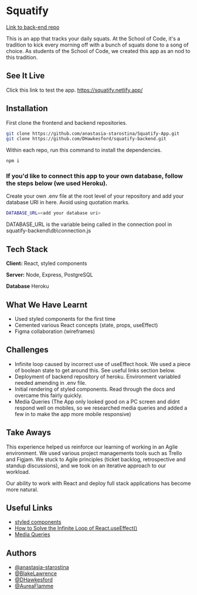 # Squatify

[Link to back-end repo](https://github.com/DHawkesford/Squatify-backend)

This is an app that tracks your daily squats.
At the School of Code, it's a tradition to kick every morning off with a bunch of squats done to a song of choice.
As students of the School of Code, we created this app as an nod to this tradition.

## See It Live

Click this link to test the app. https://squatify.netlify.app/

## Installation

First clone the frontend and backend repositories.

```bash
git clone https://github.com/anastasia-starostina/Squatify-App.git
git clone https://github.com/DHawkesford/squatify-backend.git
```

Within each repo, run this command to install the dependencies.

```bash
npm i
```

### If you'd like to connect this app to your own database, follow the steps below (we used Heroku).

Create your own .env file at the root level of your repository and add your database URI in here. Avoid using quotation marks.

```bash
DATABASE_URL=<add your database uri>
```

DATABASE_URL is the variable being called in the connection pool in squatify-backend\db\connection.js

## Tech Stack

**Client:** React, styled components

**Server:** Node, Express, PostgreSQL

**Database** Heroku

## What We Have Learnt

- Used styled components for the first time
- Cemented various React concepts (state, props, useEffect)
- Figma collaboration (wireframes)

## Challenges

- Infinite loop caused by incorrect use of useEffect hook. We used a piece of boolean state to get around this. See useful links section below.
- Deployment of backend repository of heroku. Environment variabled needed amending in .env file.
- Initial rendering of styled components. Read through the docs and overcame this fairly quickly.
- Media Queries (The App only looked good on a PC screen and didnt respond well on mobiles, so we researched media queries and added a few in to make the app more mobile responsive)

## Take Aways

This experience helped us reinforce our learning of working in an Agile environment.
We used various project managements tools such as Trello and Figjam.
We stuck to Agile principles (ticket backlog, retrospective and standup discussions), and we took on an iterative approach to our workload.

Our ability to work with React and deploy full stack applications has become more natural.

## Useful Links

- [styled components](https://styled-components.com/docs)
- [How to Solve the Infinite Loop of React.useEffect()](https://dmitripavlutin.com/react-useeffect-infinite-loop/)
- [Media Queries](https://www.w3schools.com/cssref/css3_pr_mediaquery.asp)

## Authors

- [@anastasia-starostina](https://www.github.com/anastasia-starostina)
- [@BlakeLawrence](https://www.github.com/BlakeLawrence)
- [@DHawkesford](https://github.com/DHawkesford)
- [@AureaFlamme](https://github.com/AureaFlamma)
